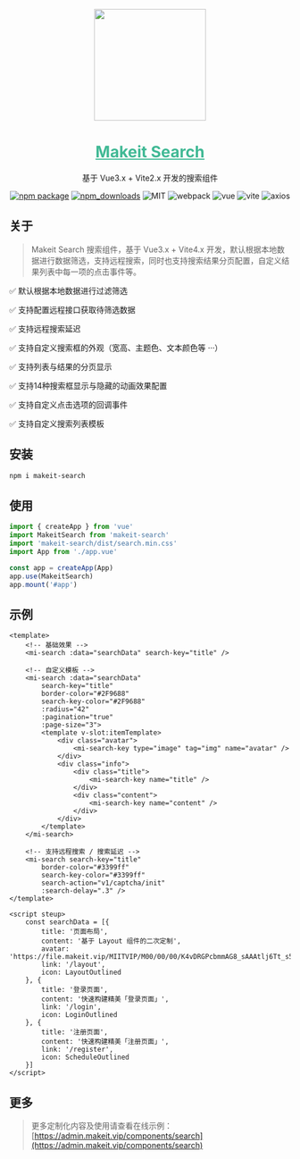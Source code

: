 <p align="center">
    <a href="https://admin.makeit.vip/">
        <img width="200" src="https://file.makeit.vip/MIITVIP/M00/00/00/K4vDRGPcbmmAG8_sAAAtlj6Tt_s562.png">
    </a>
</p>

<h1 align="center" color="green">
    <a href="https://admin.makeit.vip/components/search" target="_blank" style="color: #41b995">
        Makeit Search
    </a>
</h1>

<div align="center">

基于 Vue3.x + Vite2.x 开发的搜索组件

[![npm package](https://img.shields.io/npm/v/makeit-search.svg?style=flat-square)](https://www.npmjs.org/package/makeit-search)
[![npm_downloads](http://img.shields.io/npm/dm/makeit-search.svg?style=flat-square)](http://www.npmtrends.com/makeit-search)
![MIT](https://img.shields.io/badge/license-MIT-ff69b4.svg)
![webpack](https://img.shields.io/badge/webpack-5.14.0-orange.svg)
![vue](https://img.shields.io/badge/vue-3.2.47-green.svg)
![vite](https://img.shields.io/badge/vite-4.1.1-yellow.svg)
![axios](https://img.shields.io/badge/axios-1.3.2-red.svg)
</div>

## 关于

> Makeit Search 搜索组件，基于 Vue3.x + Vite4.x 开发，默认根据本地数据进行数据筛选，支持远程搜索，同时也支持搜索结果分页配置，自定义结果列表中每一项的点击事件等。

:white_check_mark: 默认根据本地数据进行过滤筛选

:white_check_mark: 支持配置远程接口获取待筛选数据

:white_check_mark: 支持远程搜索延迟

:white_check_mark: 支持自定义搜索框的外观（宽高、主题色、文本颜色等 ···）

:white_check_mark: 支持列表与结果的分页显示

:white_check_mark: 支持14种搜索框显示与隐藏的动画效果配置

:white_check_mark: 支持自定义点击选项的回调事件

:white_check_mark: 支持自定义搜索列表模板

## 安装

```bash
npm i makeit-search
```

## 使用

```ts
import { createApp } from 'vue'
import MakeitSearch from 'makeit-search'
import 'makeit-search/dist/search.min.css'
import App from './app.vue'

const app = createApp(App)
app.use(MakeitSearch)
app.mount('#app')
```

## 示例

```vue
<template>
    <!-- 基础效果 -->
    <mi-search :data="searchData" search-key="title" />

    <!-- 自定义模板 -->
    <mi-search :data="searchData"
        search-key="title"
        border-color="#2F9688"
        search-key-color="#2F9688"
        :radius="42"
        :pagination="true"
        :page-size="3">
        <template v-slot:itemTemplate>
            <div class="avatar">
                <mi-search-key type="image" tag="img" name="avatar" />
            </div>
            <div class="info">
                <div class="title">
                    <mi-search-key name="title" />
                </div>
                <div class="content">
                    <mi-search-key name="content" />
                </div>
            </div>
        </template>
    </mi-search>

    <!-- 支持远程搜索 / 搜索延迟 -->
    <mi-search search-key="title"
        border-color="#3399ff"
        search-key-color="#3399ff"
        search-action="v1/captcha/init"
        :search-delay=".3" />
</template>

<script steup>
    const searchData = [{
        title: '页面布局',
        content: '基于 Layout 组件的二次定制',
        avatar: 'https://file.makeit.vip/MIITVIP/M00/00/00/K4vDRGPcbmmAG8_sAAAtlj6Tt_s562.png',
        link: '/layout',
        icon: LayoutOutlined
    }, {
        title: '登录页面',
        content: '快速构建精美「登录页面」',
        link: '/login',
        icon: LoginOutlined
    }, {
        title: '注册页面',
        content: '快速构建精美「注册页面」',
        link: '/register',
        icon: ScheduleOutlined
    }]
</script>
```

## 更多

> 更多定制化内容及使用请查看在线示例：[https://admin.makeit.vip/components/search](https://admin.makeit.vip/components/search)
